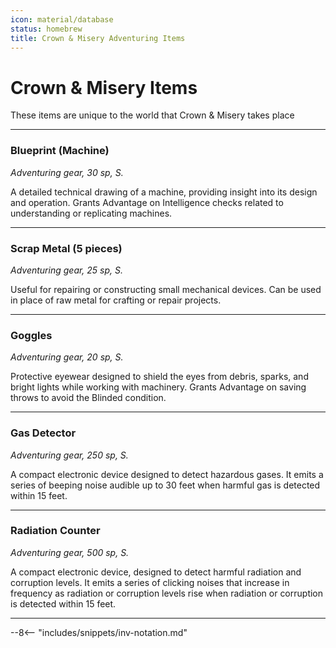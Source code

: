 ```yaml
---
icon: material/database
status: homebrew
title: Crown & Misery Adventuring Items
---
```


# Crown & Misery Items

These items are unique to the world that Crown & Misery takes place

---

### Blueprint (Machine)

_Adventuring gear, 30 sp, S._

A detailed technical drawing of a machine, providing insight into its design and operation. Grants Advantage on Intelligence checks related to understanding or replicating machines.

---

### Scrap Metal (5 pieces)

_Adventuring gear, 25 sp, S._

Useful for repairing or constructing small mechanical devices. Can be used in place of raw metal for crafting or repair projects.

---

### Goggles

_Adventuring gear, 20 sp, S._

Protective eyewear designed to shield the eyes from debris, sparks, and bright lights while working with machinery. Grants Advantage on saving throws to avoid the Blinded condition.

---

### Gas Detector

_Adventuring gear, 250 sp, S._

A compact electronic device designed to detect hazardous gases. It emits a series of beeping noise audible up to 30 feet when harmful gas is detected within 15 feet.

---

### Radiation Counter

_Adventuring gear, 500 sp, S._

A compact electronic device, designed to detect harmful radiation and corruption levels. It emits a series of clicking noises that increase in frequency as radiation or corruption levels rise when radiation or corruption is detected within 15 feet.

---

--8<-- "includes/snippets/inv-notation.md"